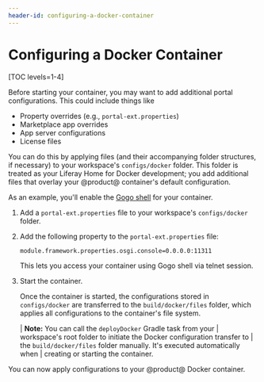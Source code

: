 ```yaml
---
header-id: configuring-a-docker-container
---
```


# Configuring a Docker Container

[TOC levels=1-4]

Before starting your container, you may want to add additional portal
configurations. This could include things like

- Property overrides (e.g., `portal-ext.properties`)
- Marketplace app overrides
- App server configurations
- License files

You can do this by applying files (and their accompanying folder structures, if
necessary) to your workspace's `configs/docker` folder. This folder is treated
as your Liferay Home for Docker development; you add additional files that
overlay your @product@ container's default configuration.

As an example, you'll enable the
[Gogo shell](/docs/7-2/reference/-/knowledge_base/r/using-the-felix-gogo-shell)
for your container.

1.  Add a `portal-ext.properties` file to your workspace's `configs/docker`
    folder.

2.  Add the following property to the `portal-ext.properties` file:

    ```properties
    module.framework.properties.osgi.console=0.0.0.0:11311
    ```

    This lets you access your container using Gogo shell via telnet session.

3.  Start the container.

    Once the container is started, the configurations stored in `configs/docker`
    are transferred to the `build/docker/files` folder, which applies all
    configurations to the container's file system.

    | **Note:** You can call the `deployDocker` Gradle task from your
    | workspace's root folder to initiate the Docker configuration transfer to
    | the `build/docker/files` folder manually. It's executed automatically when
    | creating or starting the container.

You can now apply configurations to your @product@ Docker container.
